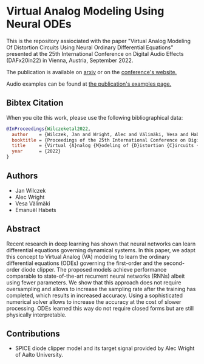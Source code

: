 # Virtual Analog Modeling Using Neural ODEs

This is the repository assiociated with the paper "Virtual Analog Modeling Of Distortion Circuits Using Neural
Ordinary Differential Equations" presented at the 25th International Conference on Digital Audio Effects (DAFx20in22) in Vienna, Austria, September 2022.

The publication is available on [arxiv](https://arxiv.org/abs/2205.01897) or on the [conference's website.](https://dafx2020.mdw.ac.at/proceedings/papers/DAFx20in22_paper_12.pdf)

Audio examples can be found at [the publication's examples page.](https://thewolfsound.com/publications/dafx2022/)

## Bibtex Citation

When you cite this work, please use the following bibliographical data:

```bibtex
@InProceedings{Wilczeketal2022,
  author    = {Wilczek, Jan and Wright, Alec and Välimäki, Vesa and Habets, Emanuël},
  booktitle = {Proceedings of the 25th International Conference on Digital Audio Effects (DAFx-22), Vienna, Austria, September 2020-22},
  title     = {Virtual {A}nalog {M}odeling of {D}istortion {C}ircuits {U}sing {N}eural {O}rdinary {D}ifferential {E}quations},
  year      = {2022}
}
```

## Authors

* Jan Wilczek
* Alec Wright
* Vesa Välimäki
* Emanuël Habets

## Abstract

Recent research in deep learning has shown that neural networks
can learn differential equations governing dynamical systems. In
this paper, we adapt this concept to Virtual Analog (VA) modeling
to learn the ordinary differential equations (ODEs) governing the
first-order and the second-order diode clipper. The proposed models achieve performance comparable to state-of-the-art recurrent
neural networks (RNNs) albeit using fewer parameters. We show
that this approach does not require oversampling and allows to increase the sampling rate after the training has completed, which results in increased accuracy. Using a sophisticated numerical solver
allows to increase the accuracy at the cost of slower processing.
ODEs learned this way do not require closed forms but are still
physically interpretable.


## Contributions

* SPICE diode clipper model and its target signal provided by Alec Wright of Aalto University.
